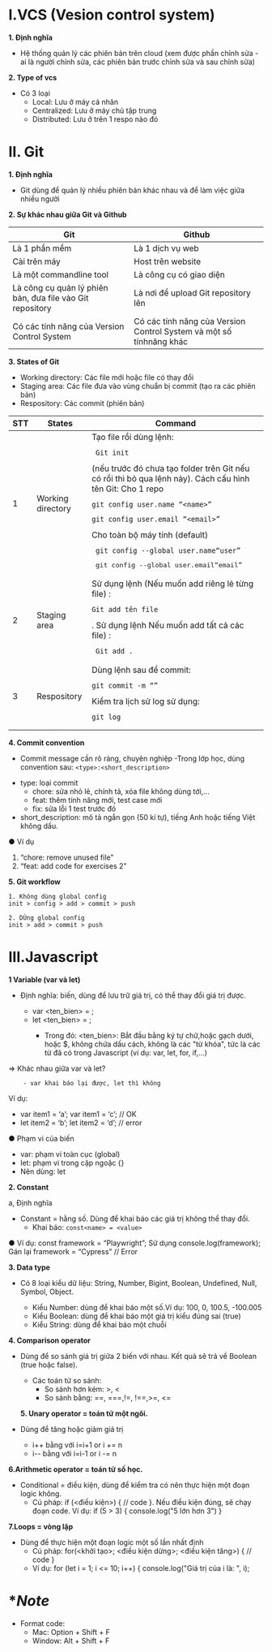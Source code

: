 # **I.VCS (Vesion control system)**
**1. Định nghĩa**
* Hệ thống quản lý các phiên bản trên cloud (xem được phần chỉnh sửa - ai là người chỉnh sửa, các phiên bản trước chỉnh sửa và sau chỉnh sửa)

**2. Type of vcs**
* Có 3 loại 
    - Local: Lưu ở máy cá nhân
    - Centralized: Lưu ở máy chủ tập trung
    -  Distributed: Lưu ở trên 1 respo nào đó 

# **II. Git**
**1. Định nghĩa**
- Git dùng để quản lý nhiều phiên bản khác nhau và để làm việc giữa nhiều người

**2. Sự khác nhau giữa Git và Github**

Git    |Github       |
---------------|----------------|
| Là 1 phần mềm   | Là 1 dịch vụ web |          |
| Cài trên máy    | Host trên website |       |
| Là một commandline tool    | Là công cụ có giao diện |       |
| Là công cụ quản lý phiên bản, đưa file vào Git repository |Là nơi để upload Git repository lên       |
| Có các tính năng của Version Control System|Có các tính năng của Version Control System và một số tínhnăng khác|

**3. States of Git**
- Working directory: Các file mới hoặc file
có thay đổi
- Staging area: Các file đưa vào
vùng chuẩn bị
commit (tạo ra
các phiên bản)
- Respository: Các commit
(phiên bản)

| STT | States    |Command        |
|-----|---------------|----------------|
| 1   | Working directory | Tạo file rồi dùng lệnh: <pre> ```Git init``` </pre> (nếu trước đó chưa tạo folder trên Git nếu có rồi thì bỏ qua lệnh này).  Cách cấu hình tên Git: Cho 1 repo  <pre> ```git config user.name “<name>”``` </pre> <pre> ``git config user.email “<email>”`` </pre>Cho toàn bộ máy tính (default) <pre> ``git config --global user.name“user”`` </pre> <pre> git config --global user.email“email”|
| 2   | Staging area  |Sử dụng lệnh (Nếu muốn add riêng lẻ từng file) :<pre> ```Git add tên file ``` </pre> . Sử dụng lệnh Nếu muốn add tất cả các file) :<pre> ```Git add . ``` </pre>|
| 3   | Respository |  Dùng lệnh sau để commit:  <pre> ```git commit -m “” ```</pre>Kiểm tra lịch sử log sử dụng: <pre> ```git log ``` |

**4. Commit convention**
-  Commit message cần rõ ràng, chuyên
nghiệp
-Trong lớp học, dùng convention sau:
`<type>:<short_description>`

+ type: loại commit
  - chore: sửa nhỏ lẻ, chính tả, xóa
file không dùng tới,...
  - feat: thêm tính năng mới, test
case mới
  - fix: sửa lỗi 1 test trước đó
+ short_description: mô tả ngắn gọn
(50 kí tự), tiếng Anh hoặc tiếng Việt
không dấu.

● Ví dụ
1. “chore: remove unused file”
2. “feat: add code for exercises 2”

**5. Git workflow**

    1. Không dùng global config
    init > config > add > commit > push

    2. DÙng global config
    init > add > commit > push

# **III.Javascript**
**1 Variable (var và let)**
-  Định nghĩa: biến, dùng để lưu trữ giá trị,
có thể thay đổi giá trị được.

    - var <ten_bien> = <gia tri>;
    - let <ten_bien> = <gia tri>;
        - Trong đó: <ten_bien>: Bắt đầu bằng ký tự chữ,hoặc gạch dưới, hoặc $, không chứa dấu cách, không là các "từ khóa",
tức là các từ đã có trong
Javascript (ví dụ: var, let,
for, if,...)

=> Khác nhau giữa var và let?

        - var khai báo lại được, let thì không

 Ví dụ:       
- var item1 = ‘a’; var item1 = ‘c’; // OK
- let item2 = ‘b’; let item2 = ‘d’; // error

● Phạm vi của biến

- var: phạm vi toàn cục (global)
-  let: phạm vi trong cặp ngoặc {}
-  Nên dùng: let

**2. Constant**

a, Định nghĩa
- Constant = hằng số. Dùng để khai báo các giá trị không thể thay đổi.
    - Khai báo:
    `const<name> = <value>`

● Ví dụ: const framework =
“Playwright”;
Sử dụng console.log(framework); Gán lại
 framework = “Cypress” // Error

 **3. Data type**
-  Có 8 loại kiểu dữ liệu: String, Number,
Bigint, Boolean, Undefined, Null,
Symbol, Object.

    - Kiểu Number: dùng để khai báo một số.Ví dụ: 100, 0, 100.5, -100.005
    - Kiểu Boolean: dùng để khai báo một giá trị kiểu đúng sai (true)
    - Kiểu String: dùng để khai báo một chuỗi

  **4. Comparison operator**

- Dùng để so sánh giá trị giữa 2 biến với
nhau. Kết quả sẽ trả về Boolean (true
hoặc false).
    - Các toán tử so sánh:
        + So sánh hơn kém: >, <
        + So sánh bằng: ==, ===,!=, !==,>=, <=

  **5. Unary operator = toán tử một
ngôi.**

- Dùng để tăng hoặc giảm giá
trị
    + i++ bằng với i=i+1 or i += n
    + i-- bằng với i=i-1 or i -= n

**6.Arithmetic operator = toán tử
số học.**
- Conditional = điều kiện, dùng để kiểm tra
có nên thực hiện một đoạn logic không.
    - Cú pháp: if (<điều kiện>) { // code }. Nếu
điều kiện đúng, sẽ chạy đoạn code. Ví dụ:
if (5 > 3) {
console.log("5 lớn hơn 3")
}

**7.Loops = vòng lặp**
- Dùng để thực hiện một đoạn logic một
số lần nhất định
    - Cú pháp: for(<khởi tạo>; <điều
kiện dừng>; <điều kiện tăng>) {
// code }
    - Ví dụ:
for (let i = 1; i <= 10; i++) {
console.log("Giá trị của i là: ", i);


# **Note*
- Format code:
    - Mac: Option + Shift + F
    - Window: Alt + Shift + F
